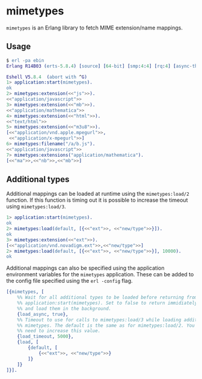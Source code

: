 mimetypes
=========

`mimetypes` is an Erlang library to fetch MIME extension/name mappings.

Usage
-----

``` erlang
$ erl -pa ebin                  
Erlang R14B03 (erts-5.8.4) [source] [64-bit] [smp:4:4] [rq:4] [async-threads:0] [hipe] [kernel-poll:false]

Eshell V5.8.4  (abort with ^G)
1> application:start(mimetypes).
ok
2> mimetypes:extension(<<"js">>).
<<"application/javascript">>
3> mimetypes:extension(<<"mb">>).
<<"application/mathematica">>
4> mimetypes:extension(<<"html">>).
<<"text/html">>
5> mimetypes:extension(<<"m3u8">>).    
[<<"application/vnd.apple.mpegurl">>,
 <<"application/x-mpegurl">>]
6> mimetypes:filename("/a/b.js").
<<"application/javascript">>
7> mimetypes:extensions("application/mathematica").
[<<"ma">>,<<"nb">>,<<"mb">>]
```

Additional types
----------------

Additional mappings can be loaded at runtime using the ```mimetypes:load/2```
function. If this function is timing out it is possible to increase the
timeout using ```mimetypes:load/3```.

``` erlang
1> application:start(mimetypes).
ok
2> mimetypes:load(default, [{<<"ext">>, <<"new/type">>}]).
ok
3> mimetypes:extension(<<"ext">>).
[<<"application/vnd.novadigm.ext">>,<<"new/type">>]
2> mimetypes:load(default, [{<<"ext">>, <<"new/type">>}], 10000).
ok
```

Additional mappings can also be specified using the application environment
variables for the ```mimetypes``` application. These can be added to the
config file specified using the ```erl -config``` flag.

``` erlang
[{mimetypes, [
    %% Wait for all additional types to be loaded before returning from
    %% application:start(mimetypes). Set to false to return immidiately
    %% and load them in the background.
    {load_async, true},
    %% Timeout to use for calls to mimetypes:load/3 while loading additional
    %% mimetypes. The default is the same as for mimetypes:load/2. You may
    %% need to increase this value.
    {load_timeout, 5000},
    {load, [
        {default, [
            {<<"ext">>, <<"new/type">>}
        ]}
    ]}
]}].
```
